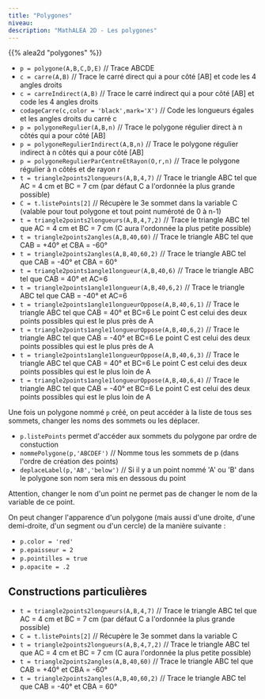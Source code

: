 ```yaml
---
title: "Polygones"
niveau:
description: "MathALEA 2D - Les polygones"
---
```




{{% alea2d "polygones"  %}}

<div class="ui hidden divider"></div>
<div class="ui hidden divider"></div>




* `p = polygone(A,B,C,D,E)` // Trace ABCDE
* `c = carre(A,B)` // Trace le carré direct qui a pour côté [AB] et code les 4 angles droits
* `c = carreIndirect(A,B)` // Trace le carré indirect qui a pour côté [AB] et code les 4 angles droits
* `codageCarre(c,color = 'black',mark='X')` // Code les longueurs égales et les angles droits du carré c
* `p = polygoneRegulier(A,B,n)` // Trace le polygone régulier direct à n côtés qui a pour côté [AB]
* `p = polygoneRegulierIndirect(A,B,n)` // Trace le polygone régulier indirect à n côtés qui a pour côté [AB]
* `p = polygoneRegulierParCentreEtRayon(O,r,n)` // Trace le polygone régulier à n côtés et de rayon r
* `t = triangle2points2longueurs(A,B,4,7)` // Trace le triangle ABC tel que AC = 4 cm et BC = 7 cm (par défaut C a l'ordonnée la plus grande possible)
* `C = t.listePoints[2]` // Récupère le 3e sommet dans la variable C (valable pour tout polygone et tout point numéroté de 0 à n-1)
* `t = triangle2points2longueurs(A,B,4,7,2)` // Trace le triangle ABC tel que AC = 4 cm et BC = 7 cm (C aura l'ordonnée la plus petite possible)
* `t = triangle2points2angles(A,B,40,60)` // Trace le triangle ABC tel que CAB = +40° et CBA = -60°
* `t = triangle2points2angles(A,B,40,60,2)` // Trace le triangle ABC tel que CAB = -40° et CBA = 60°
* `t = triangle2points1angle1longueur(A,B,40,6)` // Trace le triangle ABC tel que CAB = 40° et AC=6
* `t = triangle2points1angle1longueur(A,B,40,6,2)` // Trace le triangle ABC tel que CAB = -40° et AC=6
* `t = triangle2points1angle1longueurOppose(A,B,40,6,1)` // Trace le triangle ABC tel que CAB = 40° et BC=6 Le point C est celui des deux points possibles qui est le plus près de A
* `t = triangle2points1angle1longueurOppose(A,B,40,6,2)` // Trace le triangle ABC tel que CAB = -40° et BC=6 Le point C est celui des deux points possibles qui est le plus près de A
* `t = triangle2points1angle1longueurOppose(A,B,40,6,3)` // Trace le triangle ABC tel que CAB = 40° et BC=6 Le point C est celui des deux points possibles qui est le plus loin de A
* `t = triangle2points1angle1longueurOppose(A,B,40,6,4)` // Trace le triangle ABC tel que CAB = -40° et BC=6 Le point C est celui des deux points possibles qui est le plus loin de A
 


Une fois un polygone nommé `p` créé, on peut accéder à la liste de tous ses sommets, changer les noms des sommets ou les déplacer.

* `p.listePoints` permet d'accéder aux sommets du polygone par ordre de constuction
* `nommePolygone(p,'ABCDEF')` // Nomme tous les sommets de p (dans l'ordre de création des points)
* `deplaceLabel(p,'AB','below')` // Si il y a un point nommé 'A' ou 'B' dans le polygone son nom sera mis en dessous du point

Attention, changer le nom d'un point ne permet pas de changer le nom de la variable de ce point.

On peut changer l'apparence d'un polygone (mais aussi d'une droite, d'une demi-droite, d'un segment ou d'un cercle) de la manière suivante : 

 * `p.color = 'red'`
 * `p.epaisseur = 2`
 * `p.pointilles = true`
 * `p.opacite = .2`

<div class="ui hidden divider"></div>

<h2 class="ui horizontal divider header">Constructions particulières</h2>

<div class="ui hidden divider"></div>

* `t = triangle2points2longueurs(A,B,4,7)` // Trace le triangle ABC tel que AC = 4 cm et BC = 7 cm (par défaut C a l'ordonnée la plus grande possible)
* `C = t.listePoints[2]` // Récupère le 3e sommet dans la variable C
* `t = triangle2points2longueurs(A,B,4,7,2)` // Trace le triangle ABC tel que AC = 4 cm et BC = 7 cm (C aura l'ordonnée la plus petite possible)
* `t = triangle2points2angles(A,B,40,60)` // Trace le triangle ABC tel que CAB = +40° et CBA = -60°
* `t = triangle2points2angles(A,B,40,60,2)` // Trace le triangle ABC tel que CAB = -40° et CBA = 60°
